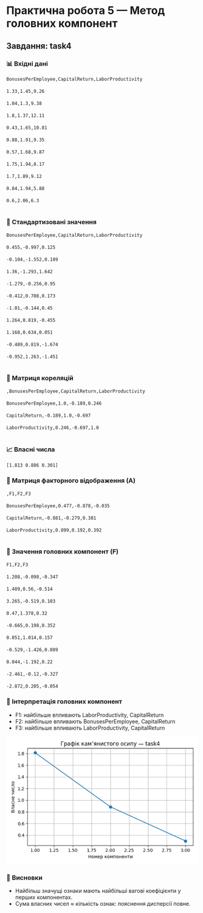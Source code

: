 # Практична робота 5 — Метод головних компонент
## Завдання: task4

### 📊 Вхідні дані

```csv
BonusesPerEmployee,CapitalReturn,LaborProductivity

1.33,1.45,9.26

1.04,1.3,9.38

1.8,1.37,12.11

0.43,1.65,10.81

0.88,1.91,9.35

0.57,1.68,9.87

1.75,1.94,8.17

1.7,1.89,9.12

0.84,1.94,5.88

0.6,2.06,6.3


```
### 📐 Стандартизовані значення

```csv
BonusesPerEmployee,CapitalReturn,LaborProductivity

0.455,-0.997,0.125

-0.104,-1.552,0.189

1.36,-1.293,1.642

-1.279,-0.256,0.95

-0.412,0.708,0.173

-1.01,-0.144,0.45

1.264,0.819,-0.455

1.168,0.634,0.051

-0.489,0.819,-1.674

-0.952,1.263,-1.451


```
### 🔗 Матриця кореляцій

```csv
,BonusesPerEmployee,CapitalReturn,LaborProductivity

BonusesPerEmployee,1.0,-0.189,0.246

CapitalReturn,-0.189,1.0,-0.697

LaborProductivity,0.246,-0.697,1.0


```
### 📈 Власні числа

```text
[1.813 0.886 0.301]
```
### 🧮 Матриця факторного відображення (A)

```csv
,F1,F2,F3

BonusesPerEmployee,0.477,-0.878,-0.035

CapitalReturn,-0.881,-0.279,0.381

LaborProductivity,0.899,0.192,0.392


```
### 🧠 Значення головних компонент (F)

```csv
F1,F2,F3

1.208,-0.098,-0.347

1.489,0.56,-0.514

3.265,-0.519,0.103

0.47,1.378,0.32

-0.665,0.198,0.352

0.051,1.014,0.157

-0.529,-1.426,0.089

0.044,-1.192,0.22

-2.461,-0.12,-0.327

-2.872,0.205,-0.054

```
### 🧩 Інтерпретація головних компонент
- F1: найбільше впливають LaborProductivity, CapitalReturn
- F2: найбільше впливають BonusesPerEmployee, CapitalReturn
- F3: найбільше впливають LaborProductivity, CapitalReturn

![Графік кам’янистого осипу](pr5_task4_scree.png)
### 📌 Висновки
- Найбільш значущі ознаки мають найбільші вагові коефіцієнти у перших компонентах.
- Сума власних чисел ≈ кількість ознак: пояснення дисперсії повне.
